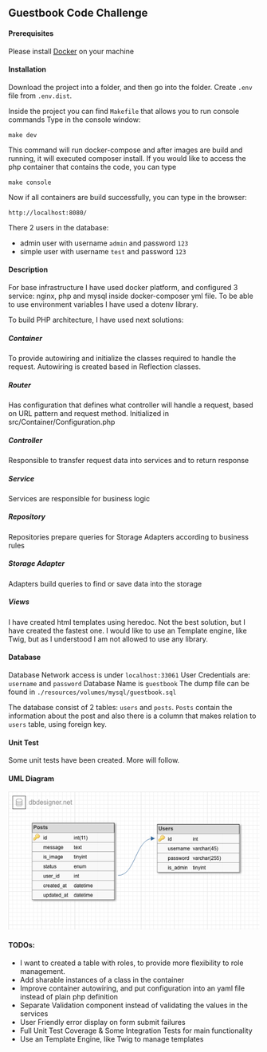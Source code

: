 ## Guestbook Code Challenge

#### Prerequisites

Please install [Docker](https://www.docker.com/get-started) on your machine

#### Installation
Download the project into a folder, and then go into the folder.
Create ``.env`` file from ``.env.dist``.

Inside the project you can find ``Makefile`` that allows you to run console commands
Type in the console window:

    make dev
    
This command will run docker-compose and after images are build and running, 
it will executed composer install.
If you would like to access the php container that contains the code, you can type

    make console
    
Now if all containers are build successfully, you can type in the browser:
    
    http://localhost:8080/

There 2 users in the database:
- admin user with username ``admin`` and password ``123``
- simple user with username ``test`` and password ``123``
    
#### Description
For base infrastructure I have used docker platform, and 
configured 3 service: nginx, php and mysql inside docker-composer yml file.
To be able to use environment variables I have used a dotenv library.



To build PHP architecture, I have used next solutions:

##### Container
To provide autowiring and initialize the classes required to handle the request.
Autowiring is created based in Reflection classes.

##### Router
Has configuration that defines what controller will handle a request, based on URL pattern
and request method. Initialized in  src/Container/Configuration.php

##### Controller
Responsible to transfer request data into services and to return response

##### Service
Services are responsible for business logic

##### Repository
Repositories prepare queries for Storage Adapters according to business rules

##### Storage Adapter
Adapters build queries to find or save data into the storage

##### Views
I have created html templates using heredoc. Not the best solution, but I have created 
the fastest one. I would like to use an Template engine, like Twig, but as I understood
I am not allowed to use any library.
    
#### Database
Database Network access is under ``localhost:33061``
User Credentials are: ``username`` and ``password``
Database Name is ``guestbook``
The dump file can be found in ``./resources/volumes/mysql/guestbook.sql``  

The database consist of 2 tables: ``users`` and ``posts``. 
``Posts`` contain the information about the post and also there is a column that
makes relation to ``users`` table, using foreign key.

#### Unit Test
Some unit tests have been created. More will follow.

#### UML Diagram
![UML](resources/documentation/sql_uml.png)

#### TODOs:

- I want to created a table with roles, to provide more flexibility to role management.
- Add sharable instances of a class in the container
- Improve container autowiring, and put configuration into an yaml file instead of plain php definition
- Separate Validation component instead of validating the values in the services
- User Friendly error display on form submit failures
- Full Unit Test Coverage & Some Integration Tests for main functionality
- Use an Template Engine, like Twig to manage templates 
  



